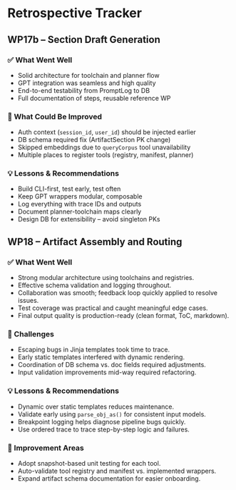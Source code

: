 # Retrospective Tracker

## WP17b – Section Draft Generation

### ✅ What Went Well
- Solid architecture for toolchain and planner flow
- GPT integration was seamless and high quality
- End-to-end testability from PromptLog to DB
- Full documentation of steps, reusable reference WP

### 🤔 What Could Be Improved
- Auth context (`session_id`, `user_id`) should be injected earlier
- DB schema required fix (ArtifactSection PK change)
- Skipped embeddings due to `queryCorpus` tool unavailability
- Multiple places to register tools (registry, manifest, planner)

### 💡 Lessons & Recommendations
- Build CLI-first, test early, test often
- Keep GPT wrappers modular, composable
- Log everything with trace IDs and outputs
- Document planner-toolchain maps clearly
- Design DB for extensibility – avoid singleton PKs

## WP18 – Artifact Assembly and Routing

### ✅ What Went Well
- Strong modular architecture using toolchains and registries.
- Effective schema validation and logging throughout.
- Collaboration was smooth; feedback loop quickly applied to resolve issues.
- Test coverage was practical and caught meaningful edge cases.
- Final output quality is production-ready (clean format, ToC, markdown).

### 🤯 Challenges
- Escaping bugs in Jinja templates took time to trace.
- Early static templates interfered with dynamic rendering.
- Coordination of DB schema vs. doc fields required adjustments.
- Input validation improvements mid-way required refactoring.

### 💡 Lessons & Recommendations
- Dynamic over static templates reduces maintenance.
- Validate early using `parse_obj_as()` for consistent input models.
- Breakpoint logging helps diagnose pipeline bugs quickly.
- Use ordered trace to trace step-by-step logic and failures.

### 🔁 Improvement Areas
- Adopt snapshot-based unit testing for each tool.
- Auto-validate tool registry and manifest vs. implemented wrappers.
- Expand artifact schema documentation for easier onboarding.